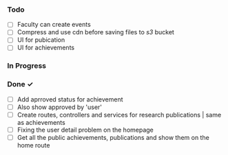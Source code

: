 ### Todo

- [ ] Faculty can create events
- [ ] Compress and use cdn before saving files to _s3_ bucket
- [ ] UI for pubication
- [ ] UI for achievements

### In Progress

### Done ✓

- [ ] Add aprroved status for achievement
- [ ] Also show approved by 'user'
- [ ] Create routes, controllers and services for research publications | same as achievements
- [ ] Fixing the user detail problem on the homepage
- [ ] Get all the public achievements, publications and show them on the home route
